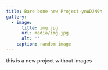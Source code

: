 ```yaml
---
title: Bare bone new Project-ynWDJN0h
gallery:
  - image:
      title: img.jpg
      url: media/img.jpg
      alt: ''
    caption: random image
---
```

this is a new project without images
